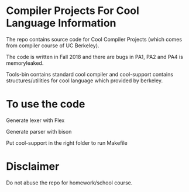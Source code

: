 Compiler Projects For Cool Language
Information
======
The repo contains source code for Cool Compiler Projects (which comes from compiler course of UC Berkeley).

The code is written in Fall 2018 and there are bugs in PA1, PA2 and PA4 is memoryleaked.

Tools-bin contains standard cool compiler and cool-support contains structures/utilities for cool language which provided by berkeley.

To use the code
======
Generate lexer with Flex

Generate parser with bison

Put cool-support in the right folder to run Makefile

Disclaimer
======
Do not abuse the repo for homework/school course.
